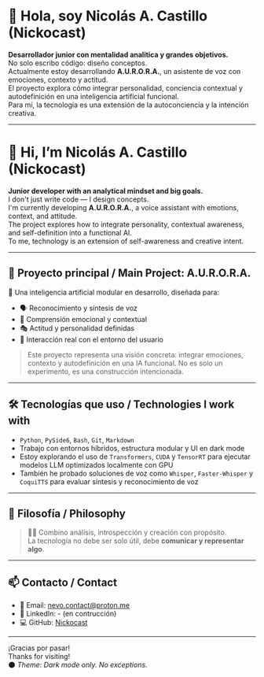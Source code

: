 # 👋 Hola, soy Nicolás A. Castillo (Nickocast)

**Desarrollador junior con mentalidad analítica y grandes objetivos.**  
No solo escribo código: diseño conceptos.  
Actualmente estoy desarrollando **A.U.R.O.R.A.**, un asistente de voz con emociones, contexto y actitud.  
El proyecto explora cómo integrar personalidad, conciencia contextual y autodefinición en una inteligencia artificial funcional.  
Para mí, la tecnología es una extensión de la autoconciencia y la intención creativa.

---

# 👋 Hi, I’m Nicolás A. Castillo (Nickocast)

**Junior developer with an analytical mindset and big goals.**  
I don't just write code — I design concepts.  
I'm currently developing **A.U.R.O.R.A.**, a voice assistant with emotions, context, and attitude.  
The project explores how to integrate personality, contextual awareness, and self-definition into a functional AI.  
To me, technology is an extension of self-awareness and creative intent.

---

## 🚀 Proyecto principal / Main Project: **A.U.R.O.R.A.**

🧠 Una inteligencia artificial modular en desarrollo, diseñada para:
- 🗣️ Reconocimiento y síntesis de voz
- 💬 Comprensión emocional y contextual
- 🎭 Actitud y personalidad definidas
- 🔧 Interacción real con el entorno del usuario

> Este proyecto representa una visión concreta: integrar emociones, contexto y autodefinición en una IA funcional. No es solo un experimento, es una construcción intencionada.

---

## 🛠️ Tecnologías que uso / Technologies I work with

- `Python`, `PySide6`, `Bash`, `Git`, `Markdown`
- Trabajo con entornos híbridos, estructura modular y UI en dark mode
- Estoy explorando el uso de `Transformers`, `CUDA` y `TensorRT` para ejecutar modelos LLM optimizados localmente con GPU
- También he probado soluciones de voz como `Whisper`, `Faster-Whisper` y `CoquiTTS` para evaluar síntesis y reconocimiento de voz

---

## 🧩 Filosofía / Philosophy

> 🧘‍♂️ Combino análisis, introspección y creación con propósito.  
> La tecnología no debe ser solo útil, debe **comunicar y representar algo**.

---

## 📫 Contacto / Contact

- 💌 Email: nevo.contact@proton.me
- 💼 LinkedIn: -  (en contrucción)
- 💻 GitHub: [Nickocast](https://github.com/Nickocast)

---

¡Gracias por pasar!  
Thanks for visiting!  
🌑 *Theme: Dark mode only. No exceptions.*
